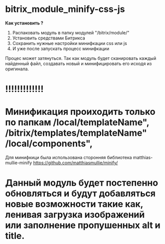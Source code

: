 # bitrix_module_minify-css-js

**Как установить ?** 

 1. Распаковать модуль в папку модулей "/bitrix/module/"
 2. Установить средствами Битрикса
 3. Сохранить нужные настройки минифкации css или js
 4. И уже после запускать процесс минифкации

Процес может затянуться. Так как модуль будет сканировать каждый найденный файл, создавать новый и минифицировать его исходя из оригинала.

# !!!!!!!!!!!!!
# Минификация проиходить только по папкам /local/templateName", /bitrix/templates/templateName" /local/components",

Для минифкици была использована сторонняя библиотека matthias-mullie-minify
https://github.com/matthiasmullie/minify/

# Данный модуль будет постепенно обновляться и будут добавляться новые возможности такие как, ленивая загрузка изображений или заполнение пропушенных alt и title.
